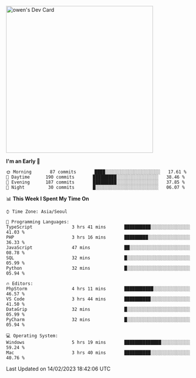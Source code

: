 <a href="https://app.daily.dev/owen_9066"><img src="https://api.daily.dev/devcards/51e5c69f10114f2abe0ae390c27b0828.png?r=hyb" width="400" alt="owen's Dev Card"/></a>

 
 <!--START_SECTION:waka-->
**I'm an Early 🐤** 

```text
🌞 Morning       87 commits       ████░░░░░░░░░░░░░░░░░░░░░   17.61 % 
🌆 Daytime      190 commits       █████████░░░░░░░░░░░░░░░░   38.46 % 
🌃 Evening      187 commits       █████████░░░░░░░░░░░░░░░░   37.85 % 
🌙 Night         30 commits       █░░░░░░░░░░░░░░░░░░░░░░░░   06.07 % 

```


📊 **This Week I Spent My Time On** 

```text
⌚︎ Time Zone: Asia/Seoul

💬 Programming Languages: 
TypeScript               3 hrs 41 mins       ██████████░░░░░░░░░░░░░░░   41.03 % 
PHP                      3 hrs 16 mins       █████████░░░░░░░░░░░░░░░░   36.33 % 
JavaScript               47 mins             ██░░░░░░░░░░░░░░░░░░░░░░░   08.78 % 
SQL                      32 mins             █░░░░░░░░░░░░░░░░░░░░░░░░   05.99 % 
Python                   32 mins             █░░░░░░░░░░░░░░░░░░░░░░░░   05.94 % 

🔥 Editors: 
PhpStorm                 4 hrs 11 mins       ███████████░░░░░░░░░░░░░░   46.57 % 
VS Code                  3 hrs 44 mins       ██████████░░░░░░░░░░░░░░░   41.50 % 
DataGrip                 32 mins             █░░░░░░░░░░░░░░░░░░░░░░░░   05.99 % 
PyCharm                  32 mins             █░░░░░░░░░░░░░░░░░░░░░░░░   05.94 % 

💻 Operating System: 
Windows                  5 hrs 19 mins       ██████████████░░░░░░░░░░░   59.24 % 
Mac                      3 hrs 40 mins       ██████████░░░░░░░░░░░░░░░   40.76 % 

```


 Last Updated on 14/02/2023 18:42:06 UTC
<!--END_SECTION:waka-->
